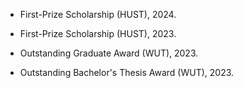 
- First-Prize Scholarship (HUST), 2024.

- First-Prize Scholarship (HUST), 2023.

- Outstanding Graduate Award (WUT), 2023.

- Outstanding Bachelor's Thesis Award (WUT), 2023.

